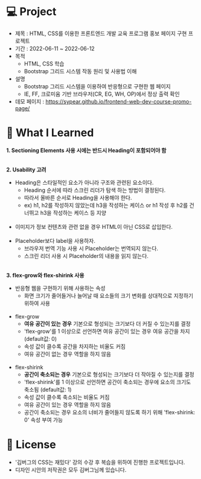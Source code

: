 # 💻 Project
* 제목 : HTML, CSS를 이용한 프론트엔드 개발 교육 프로그램 홍보 페이지 구현 프로젝트
* 기간 : 2022-06-11 ~ 2022-06-12
* 목적
  * HTML, CSS 학습
  * Bootstrap 그리드 시스템 작동 원리 및 사용법 이해
* 설명
  * Bootstrap 그리드 시스템을 이용하여 반응형으로 구현한 웹 페이지
  * IE, FF, 크로미움 기반 브라우저(CR, EG, WH, OP)에서 정상 출력 확인
* 데모 페이지 : https://sypear.github.io/frontend-web-dev-course-promo-page/

# 🔎 What I Learned
<b>1. Sectioning Elements 사용 시에는 반드시 Heading이 포함되어야 함</b><br/><br/>

<b>2. Usability 고려</b><br/>
* Heading은 스타일적인 요소가 아니라 구조와 관련된 요소이다.
  * Heading 순서에 따라 스크린 리더가 탐색 하는 방법이 결정된다.
  * 따라서 올바른 순서로 Heading을 사용해야 한다.
  * ex) h1, h2를 작성하지 않았는데 h3을 작성하는 케이스 or h1 작성 후 h2를 건너뛰고 h3을 작성하는 케이스 등 지양<br/><br/>
* 이미지가 정보 컨텐츠와 관련 없을 경우 HTML이 아닌 CSS로 삽입한다.<br/><br/>
* Placeholder보다 label을 사용하자.<br/>
  * 브라우저 번역 기능 사용 시 Placeholder는 번역되지 않는다.<br/>
  * 스크린 리더 사용 시 Placeholder의 내용을 읽지 않는다.<br/><br/>

<b>3. flex-grow와 flex-shirink 사용</b><br/>
* 반응형 웹을 구현하기 위해 사용하는 속성
  * 화면 크기가 줄어들거나 늘어날 때 요소들의 크기 변화를 상대적으로 지정하기 위하여 사용<br/><br/>
* flex-grow
  * <b>여유 공간이 있는 경우</b> 기본으로 형성되는 크기보다 더 커질 수 있는지를 결정
  * 'flex-grow'를 1 이상으로 선언하면 여유 공간이 있는 경우 여유 공간을 차지 (default값: 0)
  * 속성 값이 클수록 공간을 차지하는 비율도 커짐
  * 여유 공간이 없는 경우 역할을 하지 않음<br/><br/>
* flex-shirink
  * <b>공간이 축소되는 경우</b> 기본으로 형성되는 크기보다 더 작아질 수 있는지를 결정
  * 'flex-shirink'를 1 이상으로 선언하면 공간이 축소되는 경우에 요소의 크기도 축소됨 (default값: 1)
  * 속성 값이 클수록 축소되는 비율도 커짐
  * 여유 공간이 있는 경우 역할을 하지 않음
  * 공간이 축소되는 경우 요소의 너비가 줄어들지 않도록 하기 위해 'flex-shirink: 0' 속성 부여 가능

# 📝 License
* '김버그의 CSS는 재밌다' 강의 수강 후 복습을 위하여 진행한 프로젝트입니다.
* 디자인 시안의 저작권은 모두 김버그님께 있습니다.
